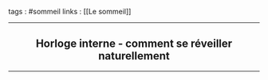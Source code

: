 tags : #sommeil 
links : [[Le sommeil]]

****

<h2 style="text-align: center;"> Horloge interne - comment se réveiller naturellement </h2>

****


